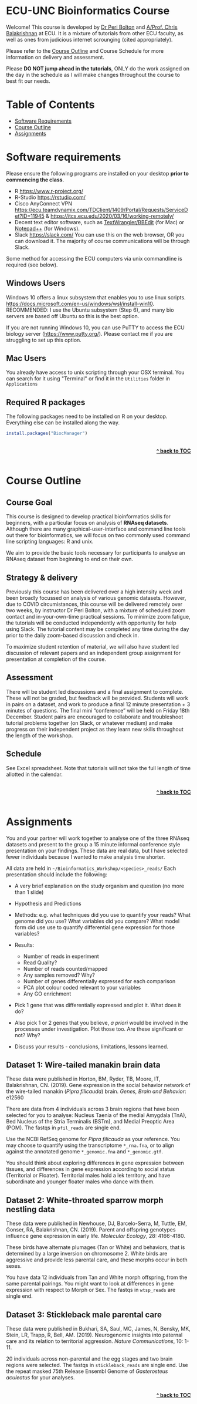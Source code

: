 # ECU-UNC Bioinformatics Course

Welcome! This course is developed by [Dr Peri Bolton](#https://peribolton.weebly.com/) and [A/Prof. Chris Balakrishnan](http://www.balalab.com/) at ECU. It is a mixture of tutorials from other ECU faculty, as well as ones from judicious internet scrounging (cited appropriately).

Please refer to the [Course Outline](#course-outline) and Course Schedule for more information on delivery and assessment.

Please **DO NOT jump ahead in the tutorials**, ONLY do the work assigned on the day in the schedule as I will make changes throughout the course to best fit our needs. 

# Table of Contents

* [Software Requirements](#software-requirements)
* [Course Outline](#course-outline)
* [Assignments](#assignments)

# Software requirements

Please ensure the following programs are installed on your desktop **prior to commencing the class**. 

* R https://www.r-project.org/
* R-Studio https://rstudio.com/
* Cisco AnyConnect VPN https://ecu.teamdynamix.com/TDClient/1409/Portal/Requests/ServiceDet?ID=11945 & https://itcs.ecu.edu/2020/03/16/working-remotely/
* Decent text editor software, such as [TextWrangler/BBEdit](https://www.barebones.com/products/textwrangler/) (for Mac) or [Notepad++](https://notepad-plus-plus.org/downloads/) (for Windows).
* Slack https://slack.com/ You can use this on the web browser, OR you can download it. The majority of course communications will be through Slack.

Some method for accessing the ECU computers via unix commandline is required (see below).

## Windows Users

Windows 10 offers a linux subsystem that enables you to use linux scripts. https://docs.microsoft.com/en-us/windows/wsl/install-win10. 
RECOMMENDED: I use the Ubuntu subsystem (Step 6), and many bio servers are based off Ubuntu so this is the best option.

If you are not running Windows 10, you can use PuTTY to access the ECU biology server (https://www.putty.org/). Please contact me if you are struggling to set up this option.

## Mac Users

You already have access to unix scripting through your OSX terminal. You can search for it using "Terminal" or find it in the ```Utilities``` folder in ```Applications```


## Required R packages 

The following packages need to be installed on R on your desktop. Everything else can be installed along the way.

```r
install.packages("BiocManager")
```

<br/>
<div align="right">
    <b><a href="#table-of-contents">^ back to TOC</a></b>
</div>
<br/>

# Course Outline

## Course Goal
 
This course is designed to develop practical bioinformatics skills for beginners, with a particular focus on analysis of **RNAseq datasets**. Although there are many graphical-user-interface and command line tools out there for bioinformatics, we will focus on two commonly used command line scripting languages: R and unix. 

We aim to provide the basic tools necessary for participants to analyse an RNAseq dataset from beginning to end on their own.


## Strategy & delivery
Previously this course has been delivered over a high intensity week and been broadly focussed on analysis of various genomic datasets. However, due to COVID circumistances, this course will be delivered remotely over two weeks, by instructor Dr Peri Bolton, with a mixture of scheduled zoom contact and in-your-own-time practical sessions. To minimize zoom fatigue, the tutorials will be conducted independently with opportunity for help using Slack. The tutorial content may be completed any time during the day prior to the daily zoom-based discussion and check in. 

To maximize student retention of material, we will also have student led discussion of relevant papers and an independent group assignment for presentation at completion of the course. 

## Assessment
There will be student led discussions and a final assignment to complete. These will not be graded, but feedback will be provided. Students will work in pairs on a dataset, and work to produce a final 12 minute presentation + 3 minutes of questions. The final mini “conference” will be held on Friday 18th December. 
Student pairs are encouraged to collaborate and troubleshoot tutorial problems together (on Slack, or whatever medium) and make progress on their independent project as they learn new skills throughout the length of the workshop.


## Schedule
See Excel spreadsheet. Note that tutorials will not take the full length of time allotted in the calendar. 

<br/>
<div align="right">
    <b><a href="#table-of-contents">^ back to TOC</a></b>
</div>
<br/>

# Assignments

You and your partner will work together to analyse one of the three RNAseq datasets and present to the group a 15 minute informal conference style presentation on your findings. These data are real data, but I have selected fewer individuals because I wanted to make analysis time shorter.

All data are held in ```~/Bioinformatics_Workshop/<species>_reads/```
Each presentation should include the following:

* A very brief explanation on the study organism and question (no more than 1 slide)
* Hypothesis and Predictions
* Methods: e.g. what techniques did you use to quantify your reads? What genome did you use? What variables did you compare? What model form did use use to quantify differential gene expression for those variables? 
* Results: 
	* Number of reads in experiment
	* Read Quality?
	* Number of reads counted/mapped
	* Any samples removed? Why?
	* Number of genes differentially expressed for each comparison
	* PCA plot colour coded relevant to your variables
	* Any GO enrichment
* Pick 1 gene that was differentially expressed and plot it. What does it do? 
* Also pick 1 or 2 genes that you believe, *a priori* would be involved in the processes under investigation. Plot those too. Are these significant or not? Why?

* Discuss your results - conclusions, limitations, lessons learned.

## Dataset 1: Wire-tailed manakin brain data

These data were published in Horton, BM, Ryder, TB, Moore, IT, Balakrishnan, CN. (2019). Gene expression in the social behavior network of the wire-tailed manakin (*Pipra filicauda*) brain. *Genes, Brain and Behavior*: e12560

There are data from 4 individuals across 3 brain regions that have been selected for you to analyse: Nucleus Taenia of the medial Amygdala (TnA), Bed Nucleus of the Stria Terminalis (BSTm), and Medial Preoptic Area (POM). The fastqs in ```pfil_reads``` are single end.

Use the NCBI RefSeq genome for *Pipra filicauda* as your reference. You may choose to quantify using the transcriptome ```*_rna.fna```, or to align against the annotated genome ```*_genomic.fna``` and ```*_genomic.gtf```. 

You should think about exploring differences in gene expression between tissues, and differences in gene expression according to social status (Territorial or Floater). Territorial males hold a lek territory, and have subordinate and younger floater males who dance with them.

## Dataset 2: White-throated sparrow morph nestling data
 
These data were published in Newhouse, DJ, Barcelo-Serra, M, Tuttle, EM, Gonser, RA, Balakrishnan, CN. (2019). Parent and offspring genotypes influence gene expression in early life. *Molecular Ecology*, 28: 4166-4180.

These birds have alternate plumages (Tan or White) and behaviors, that is determined by a large inversion on chromosome 2. White birds are aggressive and provide less parental care, and these morphs occur in both sexes. 

You have data 12 individuals from Tan and White morph offspring, from the same parental pairings. You might want to look at differences in gene expression with respect to Morph or Sex. The fastqs in ```wtsp_reads``` are single end. 

## Dataset 3: Stickleback male parental care

These data were published in Bukhari, SA, Saul, MC, James, N, Bensky, MK, Stein, LR, Trapp, R, Bell, AM. (2019). Neurogenomic insights into paternal care and its relation to territorial aggression. *Nature Communications*, 10: 1-11.

20 individuals across non-parental and the egg stages and two brain regions were selected. The fastqs in ```stickleback_reads``` are single end. 
Use the repeat masked 75th Release Ensembl Genome of *Gasterosteus aculeatus* for your analyses. 

<br/>
<div align="right">
    <b><a href="#table-of-contents">^ back to TOC</a></b>
</div>
<br/>


